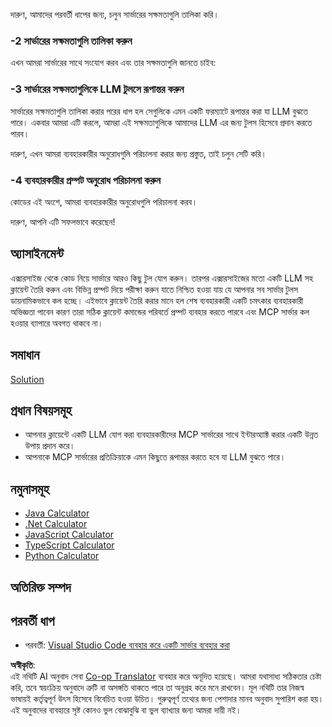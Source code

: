 <!--
CO_OP_TRANSLATOR_METADATA:
{
  "original_hash": "bc3ae5af5973160abba9976cb5a4704c",
  "translation_date": "2025-06-13T11:28:38+00:00",
  "source_file": "03-GettingStarted/03-llm-client/README.md",
  "language_code": "bn"
}
-->
দারুণ, আমাদের পরবর্তী ধাপের জন্য, চলুন সার্ভারের সক্ষমতাগুলি তালিকা করি।

### -2 সার্ভারের সক্ষমতাগুলি তালিকা করুন

এখন আমরা সার্ভারের সাথে সংযোগ করব এবং তার সক্ষমতাগুলি জানতে চাইব:

### -3 সার্ভারের সক্ষমতাগুলিকে LLM টুলসে রূপান্তর করুন

সার্ভারের সক্ষমতাগুলি তালিকা করার পরের ধাপ হল সেগুলিকে এমন একটি ফরম্যাটে রূপান্তর করা যা LLM বুঝতে পারে। একবার আমরা এটি করলে, আমরা এই সক্ষমতাগুলিকে আমাদের LLM এর জন্য টুলস হিসেবে প্রদান করতে পারব।

দারুণ, এখন আমরা ব্যবহারকারীর অনুরোধগুলি পরিচালনা করার জন্য প্রস্তুত, তাই চলুন সেটি করি।

### -4 ব্যবহারকারীর প্রম্পট অনুরোধ পরিচালনা করুন

কোডের এই অংশে, আমরা ব্যবহারকারীর অনুরোধগুলি পরিচালনা করব।

দারুণ, আপনি এটি সফলভাবে করেছেন!

## অ্যাসাইনমেন্ট

এক্সারসাইজ থেকে কোড নিয়ে সার্ভারে আরও কিছু টুল যোগ করুন। তারপর এক্সারসাইজের মতো একটি LLM সহ ক্লায়েন্ট তৈরি করুন এবং বিভিন্ন প্রম্পট দিয়ে পরীক্ষা করুন যাতে নিশ্চিত হওয়া যায় যে আপনার সব সার্ভার টুলস ডায়নামিকভাবে কল হচ্ছে। এইভাবে ক্লায়েন্ট তৈরি করার মানে হল শেষ ব্যবহারকারী একটি চমৎকার ব্যবহারকারী অভিজ্ঞতা পাবেন কারণ তারা সঠিক ক্লায়েন্ট কমান্ডের পরিবর্তে প্রম্পট ব্যবহার করতে পারবে এবং MCP সার্ভার কল হওয়ার ব্যাপারে অবগত থাকবে না।

## সমাধান

[Solution](/03-GettingStarted/03-llm-client/solution/README.md)

## প্রধান বিষয়সমূহ

- আপনার ক্লায়েন্টে একটি LLM যোগ করা ব্যবহারকারীদের MCP সার্ভারের সাথে ইন্টারঅ্যাক্ট করার একটি উন্নত উপায় প্রদান করে।
- আপনাকে MCP সার্ভারের প্রতিক্রিয়াকে এমন কিছুতে রূপান্তর করতে হবে যা LLM বুঝতে পারে।

## নমুনাসমূহ

- [Java Calculator](../samples/java/calculator/README.md)
- [.Net Calculator](../../../../03-GettingStarted/samples/csharp)
- [JavaScript Calculator](../samples/javascript/README.md)
- [TypeScript Calculator](../samples/typescript/README.md)
- [Python Calculator](../../../../03-GettingStarted/samples/python)

## অতিরিক্ত সম্পদ

## পরবর্তী ধাপ

- পরবর্তী: [Visual Studio Code ব্যবহার করে একটি সার্ভার ব্যবহার করা](/03-GettingStarted/04-vscode/README.md)

**অস্বীকৃতি**:  
এই নথিটি AI অনুবাদ সেবা [Co-op Translator](https://github.com/Azure/co-op-translator) ব্যবহার করে অনূদিত হয়েছে। আমরা যথাসাধ্য সঠিকতার চেষ্টা করি, তবে স্বয়ংক্রিয় অনুবাদে ত্রুটি বা অসঙ্গতি থাকতে পারে তা অনুগ্রহ করে মনে রাখবেন। মূল নথিটি তার নিজস্ব ভাষায়ই কর্তৃত্বপূর্ণ উৎস হিসেবে বিবেচিত হওয়া উচিত। গুরুত্বপূর্ণ তথ্যের জন্য পেশাদার মানব অনুবাদ সুপারিশ করা হয়। এই অনুবাদের ব্যবহারে সৃষ্ট কোনও ভুল বোঝাবুঝি বা ভুল ব্যাখ্যার জন্য আমরা দায়ী নই।